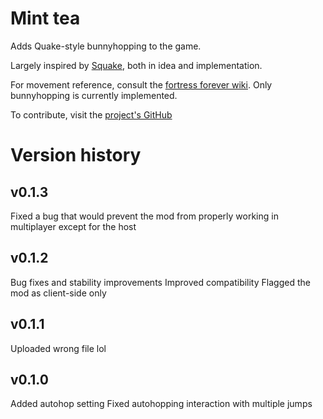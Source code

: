 # Mint tea
Adds Quake-style bunnyhopping to the game.

Largely inspired by [Squake](https://github.com/squeek502/Squake), both in idea and implementation.

For movement reference, consult the [fortress forever wiki](http://www.fortress-forever.com/wiki/index.php?title=Category:Movement_Systems). Only bunnyhopping is currently implemented.

To contribute, visit the [project's GitHub](https://github.com/wellme/Mint-tea)

# Version history

## v0.1.3
Fixed a bug that would prevent the mod from properly working in multiplayer except for the host

## v0.1.2
Bug fixes and stability improvements
Improved compatibility
Flagged the mod as client-side only

## v0.1.1
Uploaded wrong file lol

## v0.1.0
Added autohop setting
Fixed autohopping interaction with multiple jumps